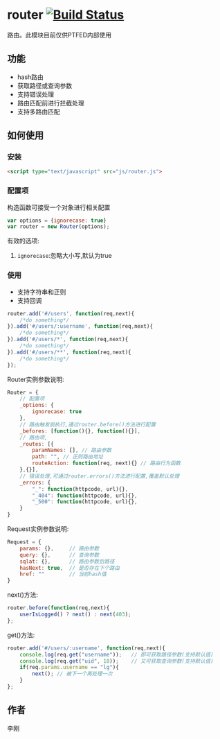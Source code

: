 # router [![Build Status](https://travis-ci.org/PT-FED/router.svg?branch=master)](https://travis-ci.org/PT-FED/router)
路由。此模块目前仅供PTFED内部使用

## 功能
- hash路由
- 获取路径或查询参数
- 支持错误处理
- 路由匹配前进行拦截处理
- 支持多路由匹配

## 如何使用
### 安装
```html
<script type="text/javascript" src="js/router.js">
```

### 配置项
构造函数可接受一个对象进行相关配置
```javascript
var options = {ignorecase: true}
var router = new Router(options);
```
有效的选项:
1. `ignorecase`:忽略大小写,默认为true

### 使用
- 支持字符串和正则
- 支持回调
```javascript
router.add('#/users', function(req,next){
    /*do something*/
}).add('#/users/:username', function(req,next){
    /*do something*/
}).add('#/users/*', function(req,next){
    /*do something*/
}).add('#/users/**', function(req,next){
    /*do something*/
});
```
Router实例参数说明:
```javascript
Router = {
    // 配置项
    _options: {
        ignorecase: true
    },
    // 路由触发前执行,通过router.before()方法进行配置
    _befores: [function(){}, function(){}],
    // 路由项,
    _routes: [{
        paramNames: [], // 路由参数
        path: "", // 正则路由地址
        routeAction: function(req, next){} // 路由行为函数
    },{}],
    // 错误处理,可通过router.errors()方法进行配置,覆盖默认处理
    _errors: {
        "_": function(httpcode, url){},
        "_404": function(httpcode, url){},
        "_500": function(httpcode, url){},
    }
}
```
Request实例参数说明:
```javascript
Request = {
    params: {},     // 路由参数
    query: {},      // 查询参数
    sqlat: {},      // 路由参数后路径
    hasNext: true,  // 是否存在下个路由
    href: ""        // 当前hash值
}
```
next()方法:
```javascript
router.before(function(req,next){
    userIsLogged() ? next() : next(403);
};
```
get()方法:
```javascript
router.add('#/users/:username', function(req,next){
    console.log(req.get("username"));   // 即可获取路径参数(支持默认值)
    console.log(req.get("uid", 18));    // 又可获取查询参数(支持默认值)
    if(req.params.username == "lg"){
        next(); // 被下一个再处理一次
    }
};
```

## 作者
李刚